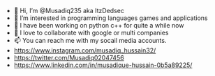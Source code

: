 - 👋 Hi, I’m @Musadiq235 aka ItzDedsec
- 👀 I’m interested in programming languages games and applications
- 🌱 I have been working on python c++ for quite a while now
- 💞️ I love to collaborate with google or multi companies
- 📫 You can reach me with my socail media accounts.
- https://www.instagram.com/musadiq_hussain32/
- https://twitter.com/Musadiq02047456
- https://www.linkedin.com/in/musadique-hussain-0b5a89225/

